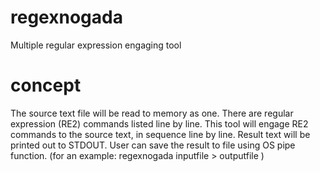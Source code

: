 # regexnogada
Multiple regular expression engaging tool

# concept
The source text file will be read to memory as one.
There are regular expression (RE2) commands listed line by line.
This tool will engage RE2 commands to the source text, in sequence line by line.
Result text will be printed out to STDOUT.
User can save the result to file using OS pipe function.
(for an example: regexnogada inputfile > outputfile )
